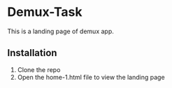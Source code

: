 # Demux-Task
This is a landing page of demux app.

## Installation
1. Clone the repo 
2. Open the home-1.html file to view the landing page
